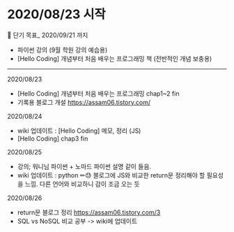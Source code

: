# 2020/08/23 시작

📌 단기 목표\_ 2020/09/21 까지

- 파이썬 강의 (9월 학원 강의 예습용)
- [Hello Coding] 개념부터 처음 배우는 프로그래밍 책 (전반적인 개념 보충용)

---

2020/08/23

- [Hello Coding] 개념부터 처음 배우는 프로그래밍
  chap1~2 fin
- 기록용 블로그 개설
  https://assam06.tistory.com/

2020/08/24

- wiki 업데이트 : [Hello Coding] 메모, 정리 (JS)
- [Hello Coding] chap3 fin

2020/08/25

- 강의; 워니님 파이썬 + 노마드 파이썬 설명 같이 들음.
- wiki 업데이트 : python
  ✏😓 블로그에 JS와 비교한 return문 정리해야 할 필요성을 느낌.
  다른 언어와 비교하니 감이 조금 오는 듯

2020/08/26

- return문 블로그 정리 https://assam06.tistory.com/3
- SQL vs NoSQL 비교 공부 -> wiki에 업데이트
